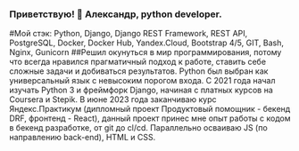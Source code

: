 ### Приветствую! 👋 Александр, python developer.
#Мой стэк: Python, Django, Django REST Framework, REST API, PostgreSQL, Docker, Docker Hub, Yandex.Cloud, Bootstrap 4/5, GIT, Bash, Nginx, Gunicorn
##Решил окунуться в мир программирования, потому что всегда нравился прагматичный подход к работе, ставить себе сложные задачи и добиваться результатов. Python был выбран как универсальный язык с невысоким порогом входа. C 2021 года начал изучать Python 3 и фреймфорк Django, начиная с платных курсов на Coursera и Stepik. В июне 2023 года заканчиваю курс Яндекс.Практикум (дипломный проект Продуктовый помощник - бекенд DRF, фронтенд - React), данный проект принес мне опыт работы с кодом в бекенд разработке, от git до cl/cd. Параллельно осваиваю JS (по направлению back-end), HTML и CSS. 

<!--
**Brideshead/Brideshead** is a ✨ _special_ ✨ repository because its `README.md` (this file) appears on your GitHub profile.

Here are some ideas to get you started:

- 🔭 I’m currently working on ...
- 🌱 I’m currently learning ...
- 👯 I’m looking to collaborate on ...
- 🤔 I’m looking for help with ...
- 💬 Ask me about ...
- 📫 How to reach me: ...
- 😄 Pronouns: ...
- ⚡ Fun fact: ...
-->
